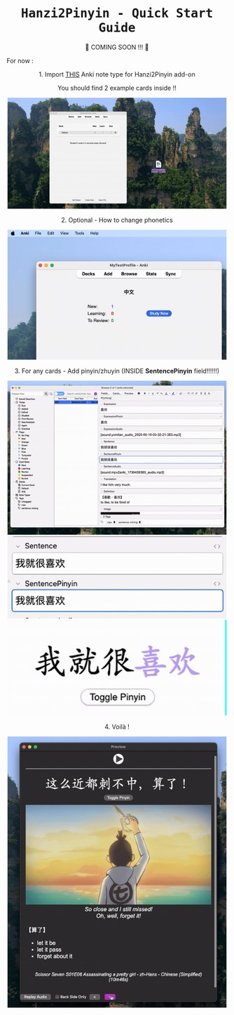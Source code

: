 
<div align="center">
<h1 style="font-family: monospace;">Hanzi2Pinyin - Quick Start Guide</h1>
🚧 COMING SOON !!!  🚧 
</div>

For now :

<div align="center">
<p>1. Import <a href="https://github.com/alyssabedard/Hanzi2Pinyin-notetype">THIS</a> Anki note type for Hanzi2Pinyin add-on</p>
<p>You should find 2 example cards inside !! </p>
<img src="screenshots/demo-import-notetype.gif" width="500" alt="Demo"/>
<p>2. Optional - How to change phonetics</p>
<img src="screenshots/demo-settings.gif" width="500" alt="Demo"/>
<p>3. For any cards - Add pinyin/zhuyin (INSIDE <b>SentencePinyin</b> field!!!!!!)</p>
<img src="screenshots/demo-zhuyin.gif" width="500" alt="Demo"/>
<br><img src="screenshots/demo-sentencepinyin.gif" width="500" alt="Demo"/>
<br><img src="screenshots/demo-sentencepinyin-html.gif" width="500" alt="Demo"/>
<p>4. Voilà ! </p>
<img src="screenshots/demo-liuqi.gif" width="500" alt="Demo"/>


</div>


